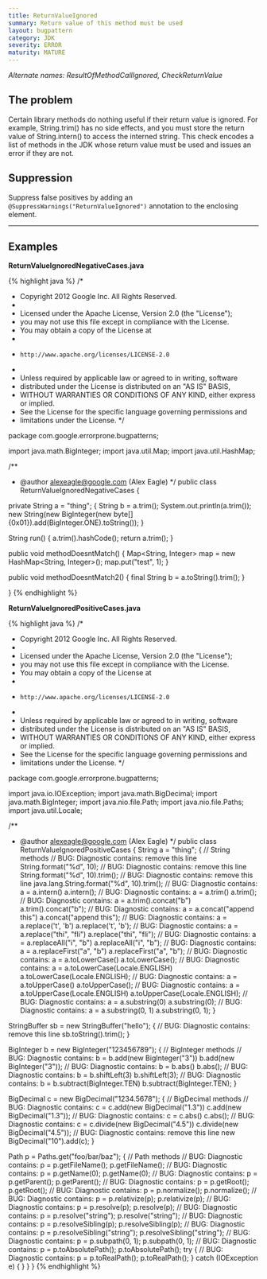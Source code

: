 ```yaml
---
title: ReturnValueIgnored
summary: Return value of this method must be used
layout: bugpattern
category: JDK
severity: ERROR
maturity: MATURE
---
```


<!--
*** AUTO-GENERATED, DO NOT MODIFY ***
To make changes, edit the @BugPattern annotation or the explanation in docs/bugpattern.
-->

_Alternate names: ResultOfMethodCallIgnored, CheckReturnValue_

## The problem
Certain library methods do nothing useful if their return value is ignored. For example, String.trim() has no side effects, and you must store the return value of String.intern() to access the interned string.  This check encodes a list of methods in the JDK whose return value must be used and issues an error if they are not.

## Suppression
Suppress false positives by adding an `@SuppressWarnings("ReturnValueIgnored")` annotation to the enclosing element.

----------

## Examples
__ReturnValueIgnoredNegativeCases.java__

{% highlight java %}
/*
 * Copyright 2012 Google Inc. All Rights Reserved.
 *
 * Licensed under the Apache License, Version 2.0 (the "License");
 * you may not use this file except in compliance with the License.
 * You may obtain a copy of the License at
 *
 *     http://www.apache.org/licenses/LICENSE-2.0
 *
 * Unless required by applicable law or agreed to in writing, software
 * distributed under the License is distributed on an "AS IS" BASIS,
 * WITHOUT WARRANTIES OR CONDITIONS OF ANY KIND, either express or implied.
 * See the License for the specific language governing permissions and
 * limitations under the License.
 */

package com.google.errorprone.bugpatterns;

import java.math.BigInteger;
import java.util.Map;
import java.util.HashMap;

/**
 * @author alexeagle@google.com (Alex Eagle)
 */
public class ReturnValueIgnoredNegativeCases {
  
  private String a = "thing";
  {
    String b = a.trim();
    System.out.println(a.trim());
    new String(new BigInteger(new byte[]{0x01}).add(BigInteger.ONE).toString());
  }
  
  String run() {
    a.trim().hashCode();
    return a.trim();
  }
  
  
  public void methodDoesntMatch() {
    Map<String, Integer> map = new HashMap<String, Integer>();
    map.put("test", 1);
  }
  
  public void methodDoesntMatch2() {
    final String b = a.toString().trim(); 
  }
  
}
{% endhighlight %}

__ReturnValueIgnoredPositiveCases.java__

{% highlight java %}
/*
 * Copyright 2012 Google Inc. All Rights Reserved.
 *
 * Licensed under the Apache License, Version 2.0 (the "License");
 * you may not use this file except in compliance with the License.
 * You may obtain a copy of the License at
 *
 *     http://www.apache.org/licenses/LICENSE-2.0
 *
 * Unless required by applicable law or agreed to in writing, software
 * distributed under the License is distributed on an "AS IS" BASIS,
 * WITHOUT WARRANTIES OR CONDITIONS OF ANY KIND, either express or implied.
 * See the License for the specific language governing permissions and
 * limitations under the License.
 */

package com.google.errorprone.bugpatterns;

import java.io.IOException;
import java.math.BigDecimal;
import java.math.BigInteger;
import java.nio.file.Path;
import java.nio.file.Paths;
import java.util.Locale;

/**
 * @author alexeagle@google.com (Alex Eagle)
 */
public class ReturnValueIgnoredPositiveCases {
  String a = "thing";
  { // String methods
    // BUG: Diagnostic contains: remove this line
    String.format("%d", 10);
    // BUG: Diagnostic contains: remove this line
    String.format("%d", 10).trim();
    // BUG: Diagnostic contains: remove this line
    java.lang.String.format("%d", 10).trim();
    // BUG: Diagnostic contains: a = a.intern()
    a.intern();
    // BUG: Diagnostic contains: a = a.trim()
    a.trim();
    // BUG: Diagnostic contains: a = a.trim().concat("b")
    a.trim().concat("b");
    // BUG: Diagnostic contains: a = a.concat("append this")
    a.concat("append this");
    // BUG: Diagnostic contains: a = a.replace('t', 'b')
    a.replace('t', 'b');
    // BUG: Diagnostic contains: a = a.replace("thi", "fli")
    a.replace("thi", "fli");
    // BUG: Diagnostic contains: a = a.replaceAll("i", "b")
    a.replaceAll("i", "b");
    // BUG: Diagnostic contains: a = a.replaceFirst("a", "b")
    a.replaceFirst("a", "b");
    // BUG: Diagnostic contains: a = a.toLowerCase()
    a.toLowerCase();
    // BUG: Diagnostic contains: a = a.toLowerCase(Locale.ENGLISH)
    a.toLowerCase(Locale.ENGLISH);
    // BUG: Diagnostic contains: a = a.toUpperCase()
    a.toUpperCase();
    // BUG: Diagnostic contains: a = a.toUpperCase(Locale.ENGLISH)
    a.toUpperCase(Locale.ENGLISH);
    // BUG: Diagnostic contains: a = a.substring(0)
    a.substring(0);
    // BUG: Diagnostic contains: a = a.substring(0, 1)
    a.substring(0, 1);
  }
  
  StringBuffer sb = new StringBuffer("hello");
  {
    // BUG: Diagnostic contains: remove this line
    sb.toString().trim();
  }

  BigInteger b = new BigInteger("123456789");
  { // BigInteger methods
    // BUG: Diagnostic contains: b = b.add(new BigInteger("3"))
    b.add(new BigInteger("3"));
    // BUG: Diagnostic contains: b = b.abs()
    b.abs();
    // BUG: Diagnostic contains: b = b.shiftLeft(3)
    b.shiftLeft(3);
    // BUG: Diagnostic contains: b = b.subtract(BigInteger.TEN)
    b.subtract(BigInteger.TEN);
  }

  BigDecimal c = new BigDecimal("1234.5678");
  { // BigDecimal methods
    // BUG: Diagnostic contains: c = c.add(new BigDecimal("1.3"))
    c.add(new BigDecimal("1.3"));
    // BUG: Diagnostic contains: c = c.abs()
    c.abs();
    // BUG: Diagnostic contains: c = c.divide(new BigDecimal("4.5"))
    c.divide(new BigDecimal("4.5"));
    // BUG: Diagnostic contains: remove this line
    new BigDecimal("10").add(c);
  }
  
  Path p = Paths.get("foo/bar/baz");
  { // Path methods
    // BUG: Diagnostic contains: p = p.getFileName();
    p.getFileName();
    // BUG: Diagnostic contains: p = p.getName(0);
    p.getName(0);
    // BUG: Diagnostic contains: p = p.getParent();
    p.getParent();
    // BUG: Diagnostic contains: p = p.getRoot();
    p.getRoot();
    // BUG: Diagnostic contains: p = p.normalize();
    p.normalize();
    // BUG: Diagnostic contains: p = p.relativize(p);
    p.relativize(p);
    // BUG: Diagnostic contains: p = p.resolve(p);
    p.resolve(p);
    // BUG: Diagnostic contains: p = p.resolve("string");
    p.resolve("string");
    // BUG: Diagnostic contains: p = p.resolveSibling(p);
    p.resolveSibling(p);
    // BUG: Diagnostic contains: p = p.resolveSibling("string");
    p.resolveSibling("string");
    // BUG: Diagnostic contains: p = p.subpath(0, 1);
    p.subpath(0, 1);
    // BUG: Diagnostic contains: p = p.toAbsolutePath();
    p.toAbsolutePath();
    try {
      // BUG: Diagnostic contains: p = p.toRealPath();
      p.toRealPath();
    } catch (IOException e) {
    }
  }
}
{% endhighlight %}

